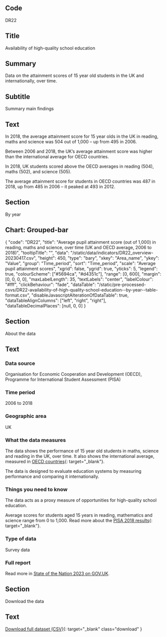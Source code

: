 ## Code
DR22

## Title
Availability of high-quality school education

## Summary
Data on the attainment scores of 15 year old students in the UK and internationally, over time.

## Subtitle
Summary main findings

## Text
In 2018, the average attainment score for 15 year olds in the UK in reading, maths and science was 504 out of 1,000 – up from 495 in 2006. 

Between 2006 and 2018, the UK’s average attainment score was higher than the international average for OECD countries.

In 2018, UK students scored above the OECD averages in reading (504), maths (502), and science (505).

The average attainment score for students in OECD countries was 487 in 2018, up from 485 in 2006 – it peaked at 493 in 2012.

## Section
By year

## Chart: Grouped-bar
{
    "code": "DR22",
    "title": "Average pupil attainment score (out of 1,000) in reading, maths and science, over time (UK and OECD average, 2006 to 2018)",
    "tooltipTitle": "",
    "data": "/static/data/indicators/DR22_overview-20230417.csv",
    "height": 450,
    "type": "bary",
    "xkey": "Area_name",
    "ykey": "Value",
    "group": "Time_period",
    "sort": "Time_period",
    "scale": "Average pupil attainment scores",
    "xgrid": false,
    "ygrid": true,
    "yticks": 5,
    "legend": true,
    "colourScheme": ["#5694ca", "#d4351c"],
    "range": [0, 600],
    "margin": [0, 0, 0, 0],
    "maxLabelLength": 35,
    "textLabels": "center",
    "labelColour": "#fff",
    "clickBehaviour": "fade",
    "dataTable": "/static/pre-processed-csvs/DR22-availability-of-high-quality-school-education--by-year--table-format.csv",
    "disableJavascriptAlterationOfDataTable": true,
    "dataTableAlignColumns": ["left", "right", "right"],
    "dataTableDecimalPlaces": [null, 0, 0]
}

## Section
About the data

## Text
### Data source
Organisation for Economic Cooperation and Development (OECD), Programme for International Student Assessment (PISA)

### Time period
2006 to 2018

### Geographic area
UK

### What the data measures
The data shows the performance of 15 year old students in maths, science and reading in the UK, over time.
It also shows the international average, measured in
[OECD countries](https://www.oecd.org/about/document/ratification-oecd-convention.htm){: target="_blank"}.

The data is designed to evaluate education systems by measuring performance and comparing it internationally.

### Things you need to know
The data acts as a proxy measure of opportunities for high-quality school education.

Average scores for students aged 15 years in reading, mathematics and science range from 0 to 1,000. Read more about the
[PISA 2018 results](https://www.oecd.org/publications/pisa-2018-results-volume-i-5f07c754-en.htm){: target="_blank"}.

### Type of data
Survey data

### Full report
Read more in [State of the Nation 2023 on GOV.UK](https://www.gov.uk/government/publications/state-of-the-nation-2023-people-and-places).

## Section
Download the data

## Text
[Download full dataset (CSV)](/static/data/full-datasets/DR22-availability-of-high-quality-school-education--full-dataset.csv){: target="_blank" class="download" }
